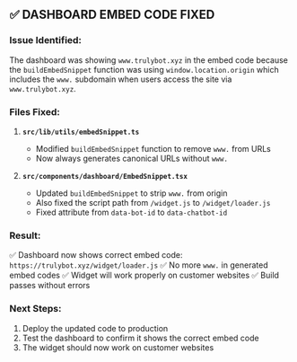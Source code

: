 ## ✅ DASHBOARD EMBED CODE FIXED

### **Issue Identified:**
The dashboard was showing `www.trulybot.xyz` in the embed code because the `buildEmbedSnippet` function was using `window.location.origin` which includes the `www.` subdomain when users access the site via `www.trulybot.xyz`.

### **Files Fixed:**

1. **`src/lib/utils/embedSnippet.ts`**
   - Modified `buildEmbedSnippet` function to remove `www.` from URLs
   - Now always generates canonical URLs without `www.`

2. **`src/components/dashboard/EmbedSnippet.tsx`**
   - Updated `buildEmbedSnippet` to strip `www.` from origin
   - Also fixed the script path from `/widget.js` to `/widget/loader.js`
   - Fixed attribute from `data-bot-id` to `data-chatbot-id`

### **Result:**
✅ Dashboard now shows correct embed code: `https://trulybot.xyz/widget/loader.js`
✅ No more `www.` in generated embed codes
✅ Widget will work properly on customer websites
✅ Build passes without errors

### **Next Steps:**
1. Deploy the updated code to production
2. Test the dashboard to confirm it shows the correct embed code
3. The widget should now work on customer websites
